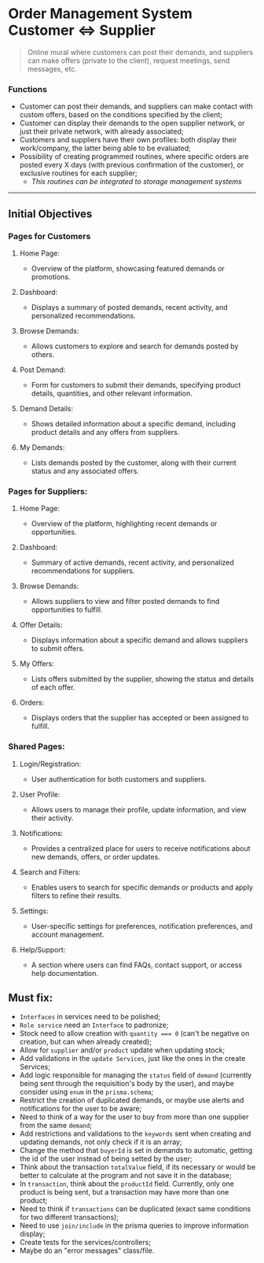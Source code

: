 # Order Management System Customer ⇔ Supplier

> Online mural where customers can post their demands, and suppliers can make offers (private to the client), request meetings, send messages, etc.

### Functions

- Customer can post their demands, and suppliers can make contact with custom offers, based on the conditions specified by the client;
- Customer can display their demands to the open supplier network, or just their private network, with already associated;
- Customers and suppliers have their own profiles: both display their work/company, the latter being able to be evaluated;
- Possibility of creating programmed routines, where specific orders are posted every X days (with previous confirmation of the customer), or exclusive routines for each supplier;
  - _This routines can be integrated to storage management systems_

---

## Initial Objectives

### Pages for Customers

1. Home Page:

   - Overview of the platform, showcasing featured demands or promotions.

2. Dashboard:

   - Displays a summary of posted demands, recent activity, and personalized recommendations.

3. Browse Demands:

   - Allows customers to explore and search for demands posted by others.

4. Post Demand:

   - Form for customers to submit their demands, specifying product details, quantities, and other relevant information.

5. Demand Details:

   - Shows detailed information about a specific demand, including product details and any offers from suppliers.

6. My Demands:

   - Lists demands posted by the customer, along with their current status and any associated offers.

### Pages for Suppliers:

1.  Home Page:

    - Overview of the platform, highlighting recent demands or opportunities.

2.  Dashboard:

    - Summary of active demands, recent activity, and personalized recommendations for suppliers.

3.  Browse Demands:

    - Allows suppliers to view and filter posted demands to find opportunities to fulfill.

4.  Offer Details:

    - Displays information about a specific demand and allows suppliers to submit offers.

5.  My Offers:

    - Lists offers submitted by the supplier, showing the status and details of each offer.

6.  Orders:

    - Displays orders that the supplier has accepted or been assigned to fulfill.

### Shared Pages:

1. Login/Registration:

   - User authentication for both customers and suppliers.

2. User Profile:

   - Allows users to manage their profile, update information, and view their activity.

3. Notifications:

   - Provides a centralized place for users to receive notifications about new demands, offers, or order updates.

4. Search and Filters:

   - Enables users to search for specific demands or products and apply filters to refine their results.

5. Settings:

   - User-specific settings for preferences, notification preferences, and account management.

6. Help/Support:

   - A section where users can find FAQs, contact support, or access help documentation.

## Must fix:

- `Interfaces` in services need to be polished;
- `Role service` need an `Interface` to padronize;
- Stock need to allow creation with `quantity === 0` (can't be negative on creation, but can when already created);
- Allow for `supplier` and/or `product` update when updating stock;
- Add validations in the `update Services`, just like the ones in the create Services;
- Add logic responsible for managing the `status` field of `demand` (currently being sent through the requisition's body by the user), and maybe consider using `enum` in the `prisma.schema`;
- Restrict the creation of duplicated demands, or maybe use alerts and notifications for the user to be aware;
- Need to think of a way for the user to buy from more than one supplier from the same `demand`;
- Add restrictions and validations to the `keywords` sent when creating and updating demands, not only check if it is an array;
- Change the method that `buyerId` is set in demands to automatic, getting the id of the user instead of being setted by the user;
- Think about the transaction `totalValue` field, if its necessary or would be better to calculate at the program and not save it in the database;
- In `transaction`, think about the `productId` field. Currently, only one product is being sent, but a transaction may have more than one product;
- Need to think if `transactions` can be duplicated (exact same conditions for two different transactions);
- Need to use `join/include` in the prisma queries to improve information display;
- Create tests for the services/controllers;
- Maybe do an "error messages" class/file.
